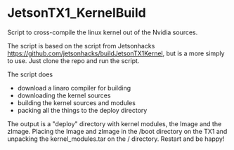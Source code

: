 # JetsonTX1_KernelBuild

Script to cross-compile the linux kernel out of the Nvidia sources.

The script is based on the script from Jetsonhacks https://github.com/jetsonhacks/buildJetsonTX1Kernel, but is a more simply to use.
Just clone the repo and run the script.

The script does
 - download a linaro compiler for building
 - downloading the kernel sources
 - building the kernel sources and modules
 - packing all the things to the deploy directory
 
The output is a "deploy" directory with kernel modules, the Image and the zImage. 
Placing the Image and zImage in the /boot directory on the TX1 and unpacking the kernel_modules.tar on the / directory. Restart and be happy!
